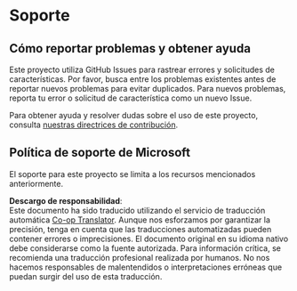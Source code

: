 <!--
CO_OP_TRANSLATOR_METADATA:
{
  "original_hash": "c9d207ff77b4bb46e46dc2b607a8ec1a",
  "translation_date": "2025-08-24T11:53:39+00:00",
  "source_file": "SUPPORT.md",
  "language_code": "es"
}
-->
# Soporte

## Cómo reportar problemas y obtener ayuda  

Este proyecto utiliza GitHub Issues para rastrear errores y solicitudes de características. Por favor, busca entre los problemas existentes antes de reportar nuevos problemas para evitar duplicados. Para nuevos problemas, reporta tu error o solicitud de característica como un nuevo Issue.

Para obtener ayuda y resolver dudas sobre el uso de este proyecto, consulta [nuestras directrices de contribución](CONTRIBUTING.md).

## Política de soporte de Microsoft  

El soporte para este proyecto se limita a los recursos mencionados anteriormente.

**Descargo de responsabilidad**:  
Este documento ha sido traducido utilizando el servicio de traducción automática [Co-op Translator](https://github.com/Azure/co-op-translator). Aunque nos esforzamos por garantizar la precisión, tenga en cuenta que las traducciones automatizadas pueden contener errores o imprecisiones. El documento original en su idioma nativo debe considerarse como la fuente autorizada. Para información crítica, se recomienda una traducción profesional realizada por humanos. No nos hacemos responsables de malentendidos o interpretaciones erróneas que puedan surgir del uso de esta traducción.